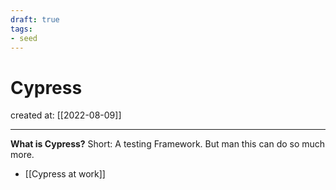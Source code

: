 ```yaml
---
draft: true
tags: 
- seed
---
```


# Cypress

created at: [[2022-08-09]]

---

**What is Cypress?** Short: A testing Framework. But man this can do so much more.

- [[Cypress at work]]
